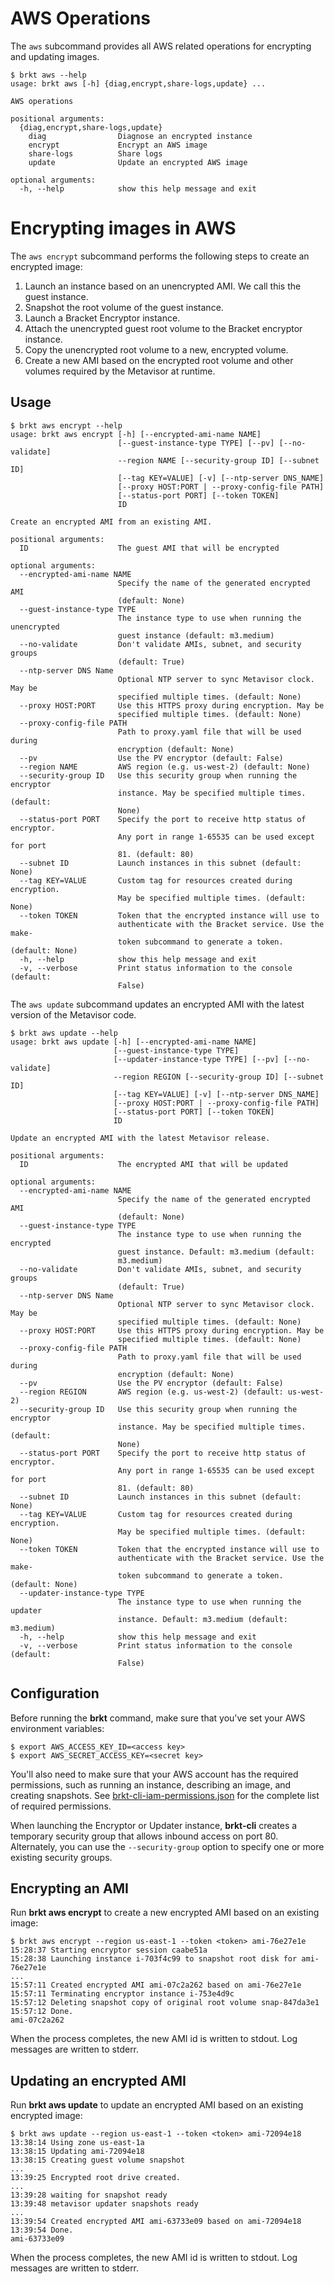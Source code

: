 # AWS Operations

The `aws` subcommand provides all AWS related operations for encrypting and updating images.

```
$ brkt aws --help
usage: brkt aws [-h] {diag,encrypt,share-logs,update} ...

AWS operations

positional arguments:
  {diag,encrypt,share-logs,update}
    diag                Diagnose an encrypted instance
    encrypt             Encrypt an AWS image
    share-logs          Share logs
    update              Update an encrypted AWS image

optional arguments:
  -h, --help            show this help message and exit
```

# Encrypting images in AWS

The `aws encrypt` subcommand performs the following steps to create an
encrypted image:

1. Launch an instance based on an unencrypted AMI.  We call this
the guest instance.
1. Snapshot the root volume of the guest instance.
1. Launch a Bracket Encryptor instance.
1. Attach the unencrypted guest root volume to the Bracket encryptor instance.
1. Copy the unencrypted root volume to a new, encrypted volume.
1. Create a new AMI based on the encrypted root volume and other volumes
required by the Metavisor at runtime.

## Usage
```
$ brkt aws encrypt --help
usage: brkt aws encrypt [-h] [--encrypted-ami-name NAME]
                        [--guest-instance-type TYPE] [--pv] [--no-validate]
                        --region NAME [--security-group ID] [--subnet ID]
                        [--tag KEY=VALUE] [-v] [--ntp-server DNS_NAME]
                        [--proxy HOST:PORT | --proxy-config-file PATH]
                        [--status-port PORT] [--token TOKEN]
                        ID

Create an encrypted AMI from an existing AMI.

positional arguments:
  ID                    The guest AMI that will be encrypted

optional arguments:
  --encrypted-ami-name NAME
                        Specify the name of the generated encrypted AMI
                        (default: None)
  --guest-instance-type TYPE
                        The instance type to use when running the unencrypted
                        guest instance (default: m3.medium)
  --no-validate         Don't validate AMIs, subnet, and security groups
                        (default: True)
  --ntp-server DNS Name
                        Optional NTP server to sync Metavisor clock. May be
                        specified multiple times. (default: None)
  --proxy HOST:PORT     Use this HTTPS proxy during encryption. May be
                        specified multiple times. (default: None)
  --proxy-config-file PATH
                        Path to proxy.yaml file that will be used during
                        encryption (default: None)
  --pv                  Use the PV encryptor (default: False)
  --region NAME         AWS region (e.g. us-west-2) (default: None)
  --security-group ID   Use this security group when running the encryptor
                        instance. May be specified multiple times. (default:
                        None)
  --status-port PORT    Specify the port to receive http status of encryptor.
                        Any port in range 1-65535 can be used except for port
                        81. (default: 80)
  --subnet ID           Launch instances in this subnet (default: None)
  --tag KEY=VALUE       Custom tag for resources created during encryption.
                        May be specified multiple times. (default: None)
  --token TOKEN         Token that the encrypted instance will use to
                        authenticate with the Bracket service. Use the make-
                        token subcommand to generate a token. (default: None)
  -h, --help            show this help message and exit
  -v, --verbose         Print status information to the console (default:
                        False)
```

The `aws update` subcommand updates an encrypted AMI with the latest
version of the Metavisor code.

```
$ brkt aws update --help
usage: brkt aws update [-h] [--encrypted-ami-name NAME]
                       [--guest-instance-type TYPE]
                       [--updater-instance-type TYPE] [--pv] [--no-validate]
                       --region REGION [--security-group ID] [--subnet ID]
                       [--tag KEY=VALUE] [-v] [--ntp-server DNS_NAME]
                       [--proxy HOST:PORT | --proxy-config-file PATH]
                       [--status-port PORT] [--token TOKEN]
                       ID

Update an encrypted AMI with the latest Metavisor release.

positional arguments:
  ID                    The encrypted AMI that will be updated

optional arguments:
  --encrypted-ami-name NAME
                        Specify the name of the generated encrypted AMI
                        (default: None)
  --guest-instance-type TYPE
                        The instance type to use when running the encrypted
                        guest instance. Default: m3.medium (default:
                        m3.medium)
  --no-validate         Don't validate AMIs, subnet, and security groups
                        (default: True)
  --ntp-server DNS Name
                        Optional NTP server to sync Metavisor clock. May be
                        specified multiple times. (default: None)
  --proxy HOST:PORT     Use this HTTPS proxy during encryption. May be
                        specified multiple times. (default: None)
  --proxy-config-file PATH
                        Path to proxy.yaml file that will be used during
                        encryption (default: None)
  --pv                  Use the PV encryptor (default: False)
  --region REGION       AWS region (e.g. us-west-2) (default: us-west-2)
  --security-group ID   Use this security group when running the encryptor
                        instance. May be specified multiple times. (default:
                        None)
  --status-port PORT    Specify the port to receive http status of encryptor.
                        Any port in range 1-65535 can be used except for port
                        81. (default: 80)
  --subnet ID           Launch instances in this subnet (default: None)
  --tag KEY=VALUE       Custom tag for resources created during encryption.
                        May be specified multiple times. (default: None)
  --token TOKEN         Token that the encrypted instance will use to
                        authenticate with the Bracket service. Use the make-
                        token subcommand to generate a token. (default: None)
  --updater-instance-type TYPE
                        The instance type to use when running the updater
                        instance. Default: m3.medium (default: m3.medium)
  -h, --help            show this help message and exit
  -v, --verbose         Print status information to the console (default:
                        False)
```

## Configuration

Before running the **brkt** command, make sure that you've set your AWS
environment variables:

```
$ export AWS_ACCESS_KEY_ID=<access key>
$ export AWS_SECRET_ACCESS_KEY=<secret key>
```

You'll also need to make sure that your AWS account has the required
permissions, such as running an instance, describing an image, and
creating snapshots.  See [brkt-cli-iam-permissions.json](https://github.com/brkt/brkt-cli/blob/master/reference_templates/brkt-cli-iam-permissions.json)
for the complete list of required permissions.

When launching the Encryptor or Updater instance, **brkt-cli** creates
a temporary security group that allows inbound access on port 80.
Alternately, you can use the `--security-group` option to specify one
or more existing security groups.

## Encrypting an AMI

Run **brkt aws encrypt** to create a new encrypted AMI based on an existing
image:

```
$ brkt aws encrypt --region us-east-1 --token <token> ami-76e27e1e
15:28:37 Starting encryptor session caabe51a
15:28:38 Launching instance i-703f4c99 to snapshot root disk for ami-76e27e1e
...
15:57:11 Created encrypted AMI ami-07c2a262 based on ami-76e27e1e
15:57:11 Terminating encryptor instance i-753e4d9c
15:57:12 Deleting snapshot copy of original root volume snap-847da3e1
15:57:12 Done.
ami-07c2a262
```

When the process completes, the new AMI id is written to stdout.  Log
messages are written to stderr.

## Updating an encrypted AMI

Run **brkt aws update** to update an encrypted AMI based on an existing
encrypted image:

```
$ brkt aws update --region us-east-1 --token <token> ami-72094e18
13:38:14 Using zone us-east-1a
13:38:15 Updating ami-72094e18
13:38:15 Creating guest volume snapshot
...
13:39:25 Encrypted root drive created.
...
13:39:28 waiting for snapshot ready
13:39:48 metavisor updater snapshots ready
...
13:39:54 Created encrypted AMI ami-63733e09 based on ami-72094e18
13:39:54 Done.
ami-63733e09
```

When the process completes, the new AMI id is written to stdout.  Log
messages are written to stderr.
